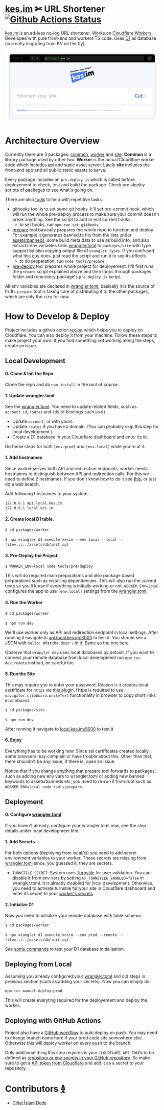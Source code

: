 # [kes.im](https://kes.im) ✄ URL Shortener [![Github Actions Status](https://github.com/ramesaliyev/kes.im/actions/workflows/test-and-deploy.yml/badge.svg)](https://github.com/ramesaliyev/kes.im/actions/workflows/test-and-deploy.yml)

[kes.im](https://kes.im) is an ad-less no-log URL shortener. Works on [Cloudflare Workers](https://workers.cloudflare.com/). Developed with pure front-end and workers TS code. Uses [D1](https://www.cloudflare.com/developer-platform/d1/) as database (currently migrating from KV on the fly).

[![Kes.im Homepage](./assets/images/screenshot-rocks.png)](https://kes.im)

# Architecture Overview

Currently there are 3 packages: [common](./packages/common), [worker](./packages/worker/) and [site](./packages/site). **Common** is a library package used by other two. **Worker** is the actual Cloudlfare worker code which includes api and static asset server. Lastly **site** includes the front-end app and all public static assets to serve.

Every package includes an `pre-deploy.js` which is called before deployement to check, test and build the package. Check pre-deploy scripts of packages to see what's going on.

There are also [tools](./tools/) to help with repetitive tasks.

- [githooks](./tools/githooks/) tool is to set some git hooks. It'll set pre-commit hook, which will run the whole pre-deploy process to make sure your commit doesn't break anything. See the script to add or edit current hooks.
  - to set hooks, run `npm run set:githooks`
- [prepare](./tools/prepare/) tool basically prepares the whole repo to function and deploy. For example it generates banned.ts file from the lists under [assets/banneds](./assets/banneds/), some build meta data to use as build info, and also extracts env variables from [wrangler.toml](./packages/worker/wrangler.toml) to `packages/site` with type support by also copying output file of `wrangler types`. If you confused what this guy does, just read the script and run it to see its effects.
  - to do preparation, run `node tools/prepare`
- [pre-deploy](./tools/pre-deploy/) tool prepares whole project for deployement. It'll first runs the `prepare` script explained above and then loops through packages folder and runs every package's `pre-deploy.js` script.

All env variables are declared in [wrangler.toml](./packages/worker/wrangler.toml), basically it is the source of truth. `prepare` tool is taking care of distributing it to the other packages, which are only the `site` for now.

# How to Develop & Deploy

Project includes a github action [recipe](./.github/workflows/test-and-deploy.yml) which helps you to deploy on Cloudflare. You can also deploy it from your machine. Follow these steps to make project your own. If you find something not working along the steps, create an issue.

## Local Development

#### 0. Clone & Init the Repo

Clone the repo and do `npm install` in the root of course.

#### 1. Update wrangler.toml

See the [wrangler.toml](./packages/worker/wrangler.toml). You need to update related fields, such as `account_id`, `routes` and `id`s of bindings such as `D1`.

- Update `account_id` with yours.
- Update `routes` if you have a domain. (You can probably skip this step for local development.)
- Create a D1 database in your Cloudflare dashboard and enter its id.

Do these steps for both `[env.prod]` and `[env.local]` while you're at it.

#### 1. Add hostnames

Since worker serves both API and redirection endpoints, worker needs hostnames to distinguish between API and redirection calls. For this we need to define 2 hostnames. If you don't know how to do it see [this](https://www.liquidweb.com/blog/edit-hosts-file-macos-windows-linux/), or just do a web search.

Add following hostnames to your system:

    127.0.0.1 api.local.kes.im
    127.0.0.1 local.kes.im

#### 2. Create local D1 table.

    $ cd packages/worker

    $ npx wrangler d1 execute kesim --env local --local --file=../../assets/db/init.sql

#### 3. Pre-Deploy the Project

    $ WORKER_ENV=local node tools/pre-deploy

This will do required main preparations and also package based preparations such as installing dependencies. This will also run the current tests so you'll know if everything is initially working or not. `WORKER_ENV=local` configures the app to use `[env.local]` settings from the [wrangler.toml](./packages/worker/wrangler.toml).

#### 4. Run the Worker

    $ cd packages/worker

    $ npm run dev

We'll use worker only as API and redirection endpoint in local settings. After running it navigate to [api.local.kes.im:3000](http://api.local.kes.im:3000) to test it. You should see a JSON with `hello: Whatcha doin'?` in it. Same as the one [here](https://api.kes.im).

Observe that `wrangler dev` uses local databases by default. If you want to connect your remote database from local development run `npm run dev:remote` instead, be careful tho.

#### 5. Run the Site

This may require you to enter your password. Reason is it creates local certificate for `https` via [this plugin](https://github.com/liuweiGL/vite-plugin-mkcert). Https is required to use `navigator.clipboard.writeText` functionality in browser to copy short links in clipboard.

    $ cd packages/site

    $ npm run dev

After running it navigate to [local.kes.im:5000](https://local.kes.im:5000) to test it.

#### 6. Enjoy

Everything has to be working now. Since ssl certificates created locally, some browsers may complain or have trouble about this. Other than that, there shouldn't be any issue, if there is, open an issue.

Notice that if you change anything that prepare tool forwards to packages, such as adding new env vars to wrangler.toml or adding new banned keywords to assets/banneds etc, you need to re-run it from root such as `WORKER_ENV=local node tools/prepare`.

## Deployment

#### 0. Configure [wrangler.toml](./packages/worker/wrangler.toml)

If you haven't already, configure your wrangler.toml now, see the step details under local development title.

#### 1. Add Secrets

For both options (deploying from local/ci) you need to add secret environment variables to your worker. These secrets are missing from [wrangler.toml](./packages/worker/wrangler.toml) since, you guessed it, they are secrets.

- `TURNSTILE_SECRET`: System uses [Turnstile](https://developers.cloudflare.com/turnstile//) for user validation. You can disable it from env vars by setting `CF_TURNSTILE_ENABLED=false` in wrangler.toml. It is already disabled for local development. Otherwise, you need to activate turnstile for your site in Cloudflare dashboard and enter its secret to your [worker's secrets](https://developers.cloudflare.com/workers/configuration/secrets/).

#### 2. Initialize D1

Now you need to initialize your remote database with table schema:

    $ cd packages/worker

    $ npx wrangler d1 execute kesim --env prod --remote --file=../../assets/db/init.sql

See [some commands](./assets/db/docs/init.md) to test your D1 database initialization.

## Deploying from Local

Assuming you already configured your [wrangler.toml](./packages/worker/wrangler.toml) and did steps in previous section (such as adding your secrets). Now you can simply do:

    npm run manual-deploy:prod

This will create everyting required for the deployement and deploy the worker.

## Deploying with GitHub Actions

Project also have a [GitHub workflow](./.github/workflows/test-and-deploy.yml) to auto deploy on push. You may need to change branch name here if your prod code sits somewhere else. Otherwise this will deploy worker on every push to the branch.

Only additional thing this step requires is your `CLOUDFLARE_API_TOKEN` to be defined as [repository or env secrets in your GitHub repository](https://docs.github.com/en/actions/security-guides/using-secrets-in-github-actions). So make sure to get a [API token from Cloudflare](https://developers.cloudflare.com/fundamentals/api/get-started/create-token/) and add it as a secret to your repository.

# Contributors [𐃉](https://github.com/ramesaliyev/kes.im/graphs/contributors)

- [Cihat İslam Dede](https://github.com/cihatislamdede)

